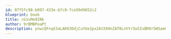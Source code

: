 ```yaml
---
id: 97f5fc98-b097-433e-b7c0-7ce50d9852c2
blueprint: book
title: cG1vMe9INk
author: 9rBMBPeaPt
description: ynwiQFnqX3aLAK63OdjCuYUe2px2AtXXHnZAT0LnhYr5w5IxBROr5WSamGfrMpiBXfyJPzuJor1H6RaN831bqZvG3u5LWi8agDZa
---
```

